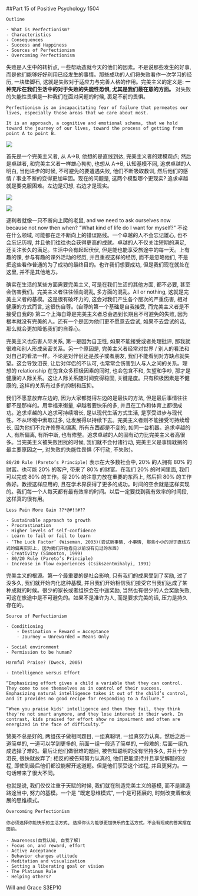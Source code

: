 ##Part 15 of Positive Psychology 1504

```
Outline

- What is Perfectionism?
- Characteristics
- Consequences
- Success and Happiness
- Sources of Perfectionism
- Overcoming Perfectionism
```

失败是人生中的转折点, 一些帮助造就今天的他们的因素。不是说那些发生的好事, 而是他们能够好好利用已经发生的事情。那些成功的人们将失败看作一次学习的经历, 一块垫脚石, 这就是失败对于适应力与完善人格的作用。完美主义的定义是: **一种充斥在我们生活中的对于失败的失能性恐惧, 尤其是我们最在意的方面。** 对失败的失能性畏惧是一种我们在面对问题的时候, 裹足不前的畏惧。

```
Perfectionism is an incapacitating fear of failure that permeates our lives, especially those areas that we care about most.

It is an approach, a cognitive and emotional schema, that we hold toward the journey of our lives, toward the process of getting from point A to point B.
```

![](http://okye062gb.bkt.clouddn.com/2017-03-22-063150.jpg)

首先是一个完美主义者, 从 A->B, 他想的是直线到达, 完美主义者的建模观点; 然后是卓越者, 和完美主义者一样雄心勃勃, 也想从 A->B, 认知基模不同, 追求卓越的人明白, 当他进步的时候, 不可避免的要遭遇失败, 他们不断吸取教训, 然后他们的感情 / 事业不断的变得更加牢固。现在的问题是, 这两个模型哪个更现实? 追求卓越就是要克服困难。左边是幻想, 右边才是现实。

![](http://okye062gb.bkt.clouddn.com/2017-03-22-064204.jpg)

![](http://okye062gb.bkt.clouddn.com/2017-03-22-064607.jpg)

逐利者就像一只不断向上爬的老鼠, and we need to ask ourselves now because not now then when? "What kind of life do I want for myself?" 不论在什么领域, 可能都在走不断向上的错误路线。一个卓越的人不会忘记雄心, 也不会忘记历程, 并且他们往往也会获得更高的成就。卓越的人不仅关注短期的满足, 还关注长久的满足。生活中会有起起伏伏, 但是能也能享受旅途中的每一天。上有趣的课, 参与有趣的课外活动的经历, 并且重视这样的经历, 而不是忽略他们, 不是把这些看作普通的为了成功的最终目的。也许我们想要成功, 但是我们现在就处在这里, 并不是其他地方。

确实在生活的某些方面需要完美主义, 可是在我们生活的其他方面, 都不必要, 甚至会伤害我们。完美主义者往往倾向混乱, 多方面的混乱。All or nothing, 这就是完美主义者的基模。这是很有破坏力的, 这会对我们产生各个层次的严重伤害, 相对健康的方式而言, 这很伤自尊。(自尊的第一个基础是自我接受, 而完美主义者是不接受自我的) 第二个上海自尊是完美主义者总会遇到长期且不可避免的失败, 因为根本就没有完美的人。还有一个是因为他们更不愿意去尝试, 如果不去尝试的话, 那么就会更加降低我们的自尊心。

完美主义也伤害人际关系, 第一是因为自卫性, 如果不能接受或者处理批评, 那我就很难和别人形成亲密关系。另一个原因是, 完美主义者经常对世界 / 别人的看法和对自己的看法一样。不论是对伴侣还是孩子或者朋友, 我们不能看到对方缺点就失望。这会导致沮丧, 让后对伴侣的不认可, 也常常会伤害到人与人之间的关系。理想的 relationship 在包含众多积极因素的同时, 也会包含不和, 失望和争吵, 那才是健康的人际关系。这让人际关系随时间变得稳固, 关键是度。只有积极因素是不健康的, 这样的关系有过多的抑制和压抑。

我们不愿意放弃左边的, 因为大家都觉得左边的是最快的方法, 但是最后事情往往都不是那样的。用幸福来衡量, 卓越者要快乐的多, 并且在工作和体育上都很成功。追求卓越的人追求可持续增长, 是以现代生活方式生活, 是享受进步与现代性。不从环境中索取过多, 让发展得以持续下去。完美主义者则不能接受可持续增长, 因为他们不允许修整和偏离, 所有东西都是不变的, 如同一台机器。追求卓越的人, 有所偏离, 有所中断, 也有修整。追求卓越的人的固有动力比完美主义者高很多。当完美主义被失败困扰的时候, 我们就不会付诸行动, 完美主义是事情耽搁的最主要原因之一, 对失败的失能性畏惧 (不行动, 不失败)。

`80/20 Rule (Pareto’s Principle)` 表示在大多数社会中, 20% 的人拥有 80% 的财富。也可能 20% 的客户, 带来了 80% 的财富。在我们 20% 的时间里面, 我们可以完成 80% 的工作。将 20% 的注意力放在重要的东西上, 然后把 80% 的工作做好。教授这样应用的, 且在学术界获得了更多的成功。时间的空余就是这样实现的。我们每一个人每天都有最有效率的时间。以后一定要找到我有效率的时间段, 这样真的很有用。

```
Less Pain More Gain ??*@#!!#??

- Sustainable approach to growth
- Procrastination
- Higher levels of self-confidence
- Learn to fail or fail to learn
- ‘The Luck Factor’ (Wiseman, 2003)(尝试新事情, 小事情, 那些小小的对于直线方式的偏离实际上, 因为我们开始看见以前没有见过的东西)
- Creativity (Simonton, 1999)
- 80/20 Rule (Pareto’s Principle)
- Increase in flow experiences (Csikszentmihalyi, 1991)
```

完美主义的根源。第一个最重要的是社会影响, 只有我们的成果受到了奖励, 过了没多久, 我们就开始内化这种基模, 并且我们开始相信我们接受它当我们达成了某种成就的时候。很少的家长或者组织会在中途奖励, 当然也有很少的人会奖励失败, 可这在旅途中是不可避免的。如果不是准许为人, 而是要求完美的话, 压力是持久存在的。

```
Source of Perfectionism

- Conditioning
	- Destination = Reward = Acceptance
	- Journey = Unrewarded = Means Only

- Social environment
- Permission to be human?
```


```
Harmful Praise? (Dweck, 2005)

- Intelligence versus Effort

“Emphasizing effort gives a child a variable that they can control. They come to see themselves as in control of their success.  Emphasizing natural intelligence takes it out of the child’s control, and it provides no good recipe for responding to a failure.”

“When you praise kids' intelligence and then they fail, they think they're not smart anymore, and they lose interest in their work. In contrast, kids praised for effort show no impairment and often are energized in the face of difficulty.”
```

赞美不总是好的, 两组孩子做相同题目, 一组真聪明, 一组真努力认真。然后之后一道简单的, 一道可以学到更多的, 前面一组一般选了简单的, 一般难的; 后面一组九成选择了难的。最后让他们做很难的题目, 被告知聪明的没有坚持多久, 并且十分沮丧, 很快就放弃了; 相反的被告知努力认真的, 他们更能坚持并且享受解题的过程, 即使到最后他们都没能解开这道题。但是他们享受这个过程, 并且更努力。一句话带来了很大不同。

也就是说, 我们仅仅注重于天赋的时候, 我们就在制造完美主义的基模, 而不是建造路途当中, 努力的基模。一个是 "既定思维模式", 一个是可拓展的, 时刻改变着和发展的思维模式。

```
Overcoming Perfectionism

你必须选择你能快乐的生活方式, 选择你认为能够更加快乐的生活方式。不会有现成的答案摆在面前。

- Awareness(自我认知, 自我了解)
- Focus on, and reward, effort
- Active Acceptance
- Behavior changes attitude
- Meditation and visualization
- Setting a liberating goal or vision
- The Platinum Rule
- Helping others?
```

Will and Grace S3EP10
